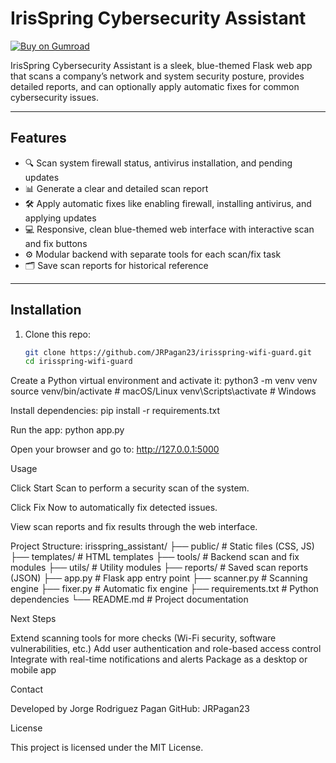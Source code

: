 # IrisSpring Cybersecurity Assistant

[![Buy on Gumroad](https://img.shields.io/badge/Gumroad-Buy%20Now-blueviolet?logo=gumroad&style=for-the-badge)](https://gumroad.com/l/irisspring)


IrisSpring Cybersecurity Assistant is a sleek, blue-themed Flask web app that scans a company’s network and system security posture, provides detailed reports, and can optionally apply automatic fixes for common cybersecurity issues.

---

## Features

- 🔍 Scan system firewall status, antivirus installation, and pending updates  
- 📊 Generate a clear and detailed scan report  
- 🛠️ Apply automatic fixes like enabling firewall, installing antivirus, and applying updates  
- 💻 Responsive, clean blue-themed web interface with interactive scan and fix buttons  
- ⚙️ Modular backend with separate tools for each scan/fix task  
- 🗂️ Save scan reports for historical reference  

---

## Installation

1. Clone this repo:

   ```bash
   git clone https://github.com/JRPagan23/irisspring-wifi-guard.git
   cd irisspring-wifi-guard

Create a Python virtual environment and activate it:
python3 -m venv venv
source venv/bin/activate  # macOS/Linux
venv\Scripts\activate     # Windows

Install dependencies:
pip install -r requirements.txt

Run the app:
python app.py

Open your browser and go to: http://127.0.0.1:5000

Usage

Click Start Scan to perform a security scan of the system.

Click Fix Now to automatically fix detected issues.

View scan reports and fix results through the web interface.

Project Structure:
irisspring_assistant/
├── public/                      # Static files (CSS, JS)
├── templates/                   # HTML templates
├── tools/                       # Backend scan and fix modules
├── utils/                       # Utility modules
├── reports/                     # Saved scan reports (JSON)
├── app.py                      # Flask app entry point
├── scanner.py                  # Scanning engine
├── fixer.py                    # Automatic fix engine
├── requirements.txt            # Python dependencies
└── README.md                   # Project documentation

Next Steps

Extend scanning tools for more checks (Wi-Fi security, software vulnerabilities, etc.)
Add user authentication and role-based access control
Integrate with real-time notifications and alerts
Package as a desktop or mobile app

Contact

Developed by Jorge Rodriguez Pagan
GitHub: JRPagan23


License

This project is licensed under the MIT License.
